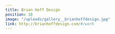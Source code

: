 ```yaml
---
title: Brian Hoff Design
position: 18
image: "/uploads/gallery__brianhoffdesign.jpg"
link: http://brianhoffdesign.com/#/work
---
```


